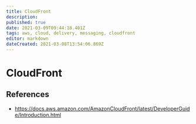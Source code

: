 ```yaml
---
title: CloudFront
description: 
published: true
date: 2021-03-09T09:44:18.401Z
tags: aws, cloud, delivery, messaging, cloudfront
editor: markdown
dateCreated: 2021-03-08T13:54:06.869Z
---
```


# CloudFront

## References

- https://docs.aws.amazon.com/AmazonCloudFront/latest/DeveloperGuide/Introduction.html